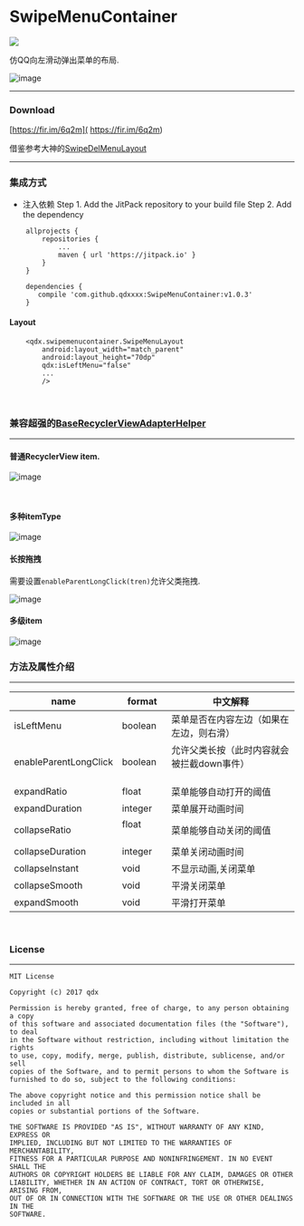 # SwipeMenuContainer
[![](https://www.jitpack.io/v/qdxxxx/SwipeMenuContainer.svg)](https://www.jitpack.io/#qdxxxx/SwipeMenuContainer)

仿QQ向左滑动弹出菜单的布局.

 ![image](https://github.com/qdxxxx/SwipeMenuContainer/blob/master/appGif/demo.gif)
 
  ---
 ### Download
 [https://fir.im/6q2m]( https://fir.im/6q2m)
 
 
  借鉴参考大神的[SwipeDelMenuLayout]( https://github.com/mcxtzhang/SwipeDelMenuLayout)

 
 
 
  ---
### 集成方式

 - 注入依赖
 Step 1. Add the JitPack repository to your build file
 Step 2. Add the dependency
```
	allprojects {
		repositories {
			...
			maven { url 'https://jitpack.io' }
		}
	}
```
```
	dependencies {
 	   compile 'com.github.qdxxxx:SwipeMenuContainer:v1.0.3'
	}
```

#### Layout
```
    <qdx.swipemenucontainer.SwipeMenuLayout
        android:layout_width="match_parent"
        android:layout_height="70dp"
        qdx:isLeftMenu="false"
        ...
        />
```
<br/>

### 兼容超强的[BaseRecyclerViewAdapterHelper]( https://github.com/CymChad/BaseRecyclerViewAdapterHelper)
---

#### 普通RecyclerView item.
 ![image](https://github.com/qdxxxx/SwipeMenuContainer/blob/master/appGif/normal.gif)
 
 <br/>
 
#### 多种itemType
![image](https://github.com/qdxxxx/SwipeMenuContainer/blob/master/appGif/mulit.gif)
<br/>
  
#### 长按拖拽
需要设置```enableParentLongClick(tren)```允许父类拖拽.

![image](https://github.com/qdxxxx/SwipeMenuContainer/blob/master/appGif/drag.gif)
<br/>
   
#### 多级item
![image](https://github.com/qdxxxx/SwipeMenuContainer/blob/master/appGif/expandable.gif)
 <br/>
 

### 方法及属性介绍
---

name                   | format                  |中文解释
----                   |------                   |----
isLeftMenu             | boolean  		 |菜单是否在内容左边（如果在左边，则右滑）
enableParentLongClick  | boolean    		 |允许父类长按（此时内容就会被拦截down事件）                     
expandRatio            | float   		 |菜单能够自动打开的阈值
expandDuration 	       | integer     		 |菜单展开动画时间
collapseRatio          | float	      	         |菜单能够自动关闭的阈值
collapseDuration       | integer 		 |菜单关闭动画时间
collapseInstant	       | void                    |不显示动画,关闭菜单
collapseSmooth	       | void                    |平滑关闭菜单
expandSmooth	       | void                    |平滑打开菜单
<br/>




###  License
---

```
MIT License

Copyright (c) 2017 qdx

Permission is hereby granted, free of charge, to any person obtaining a copy
of this software and associated documentation files (the "Software"), to deal
in the Software without restriction, including without limitation the rights
to use, copy, modify, merge, publish, distribute, sublicense, and/or sell
copies of the Software, and to permit persons to whom the Software is
furnished to do so, subject to the following conditions:

The above copyright notice and this permission notice shall be included in all
copies or substantial portions of the Software.

THE SOFTWARE IS PROVIDED "AS IS", WITHOUT WARRANTY OF ANY KIND, EXPRESS OR
IMPLIED, INCLUDING BUT NOT LIMITED TO THE WARRANTIES OF MERCHANTABILITY,
FITNESS FOR A PARTICULAR PURPOSE AND NONINFRINGEMENT. IN NO EVENT SHALL THE
AUTHORS OR COPYRIGHT HOLDERS BE LIABLE FOR ANY CLAIM, DAMAGES OR OTHER
LIABILITY, WHETHER IN AN ACTION OF CONTRACT, TORT OR OTHERWISE, ARISING FROM,
OUT OF OR IN CONNECTION WITH THE SOFTWARE OR THE USE OR OTHER DEALINGS IN THE
SOFTWARE.
```



